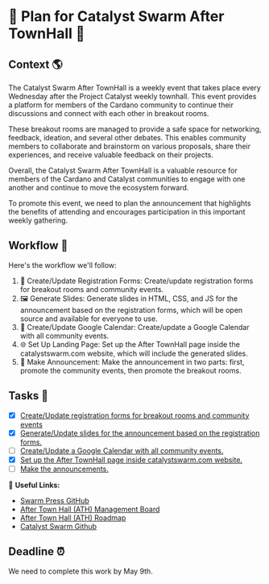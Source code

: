 # 🎉 Plan for Catalyst Swarm After TownHall 🎉

## Context 🌎

The Catalyst Swarm After TownHall is a weekly event that takes place every Wednesday after the Project Catalyst weekly townhall. This event provides a platform for members of the Cardano community to continue their discussions and connect with each other in breakout rooms.

These breakout rooms are managed to provide a safe space for networking, feedback, ideation, and several other debates. This enables community members to collaborate and brainstorm on various proposals, share their experiences, and receive valuable feedback on their projects.

Overall, the Catalyst Swarm After TownHall is a valuable resource for members of the Cardano and Catalyst communities to engage with one another and continue to move the ecosystem forward.

To promote this event, we need to plan the announcement that highlights the benefits of attending and encourages participation in this important weekly gathering.

## Workflow 📜
Here's the workflow we'll follow:
1. 📝 Create/Update Registration Forms: Create/update registration forms for breakout rooms and community events.
2. 🖼️ Generate Slides: Generate slides in HTML, CSS, and JS for the announcement based on the registration forms, which will be open source and available for everyone to use.
3. 📅 Create/Update Google Calendar: Create/update a Google Calendar with all community events.
4. 🌐 Set Up Landing Page: Set up the After TownHall page inside the catalystswarm.com website, which will include the generated slides.
5. 📣 Make Announcement: Make the announcement in two parts: first, promote the community events, then promote the breakout rooms.

## Tasks 📝

- [x] [Create/Update registration forms for breakout rooms and community events](https://github.com/swarm-press/swarm-ath-main/issues/2#issue-1699284258)
- [x] [Generate/Update slides for the announcement based on the registration forms.](https://github.com/swarm-press/swarm-ath-main/issues/3)
- [ ] [Create/Update a Google Calendar with all community events.](https://github.com/swarm-press/swarm-ath-main/issues/4)
- [x] [Set up the After TownHall page inside catalystswarm.com website.](https://github.com/swarm-press/swarm-ath-main/issues/5)
- [ ] [Make the announcements.](https://github.com/swarm-press/swarm-ath-main/issues/6)

🔗 **Useful Links:**
- [Swarm Press GitHub](https://github.com/swarm-press)
- [After Town Hall (ATH) Management Board](https://github.com/orgs/swarm-press/projects/2/views/1)
- [After Town Hall (ATH) Roadmap](https://github.com/orgs/swarm-press/projects/2/views/2)
- [Catalyst Swarm Github](https://github.com/Catalyst-Swarm)

## Deadline ⏰

We need to complete this work by May 9th.

